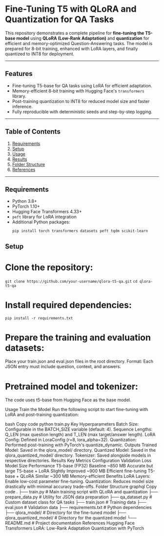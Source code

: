 # Fine-Tuning T5 with QLoRA and Quantization for QA Tasks

This repository demonstrates a complete pipeline for **fine-tuning the T5-base model** using **QLoRA (Low-Rank Adaptation)** and **quantization** for efficient and memory-optimized Question-Answering tasks. The model is prepared for 8-bit training, enhanced with LoRA layers, and finally quantized to INT8 for deployment.

---

## Features
- Fine-tuning T5-base for QA tasks using LoRA for efficient adaptation.
- Memory-efficient 8-bit training with Hugging Face's `transformers` library.
- Post-training quantization to INT8 for reduced model size and faster inference.
- Fully reproducible with deterministic seeds and step-by-step logging.

---

## Table of Contents
1. [Requirements](#requirements)
2. [Setup](#setup)
3. [Usage](#usage)
4. [Results](#results)
5. [Folder Structure](#folder-structure)
6. [References](#references)

---

## Requirements

- Python 3.8+
- PyTorch 1.10+
- Hugging Face Transformers 4.33+
- `peft` library for LoRA integration
- Additional Python packages:
  ```bash
  pip install torch transformers datasets peft tqdm scikit-learn

## Setup

# Clone the repository:

``` git clone https://github.com/your-username/qlora-t5-qa.git ```
``` cd qlora-t5-qa ```

# Install required dependencies:

``` pip install -r requirements.txt ```

# Prepare the training and evaluation datasets:

Place your train.json and eval.json files in the root directory.
Format: Each JSON entry must include question, context, and answers.

# Pretrained model and tokenizer:

The code uses t5-base from Hugging Face as the base model.

Usage
Train the Model
Run the following script to start fine-tuning with LoRA and post-training quantization:

bash
Copy code
python train.py
Key Hyperparameters
Batch Size: Configurable in the BATCH_SIZE variable (default: 4).
Sequence Lengths: Q_LEN (max question length) and T_LEN (max target/answer length).
LoRA Config: Defined in LoraConfig (r=8, lora_alpha=32).
Quantization: Performed post-training with PyTorch's quantize_dynamic.
Outputs
Trained Model: Saved in the qlora_model/ directory.
Quantized Model: Saved in the qlora_quantized_model/ directory.
Tokenizer: Saved alongside models in respective directories.
Results
Key Metrics
Configuration	Validation Loss	Model Size	Performance
T5-base (FP32)	Baseline	~850 MB	Accurate but large
T5-base + LoRA	Slightly Improved	~900 MB	Efficient fine-tuning
T5-base + QLoRA	Similar	~300 MB	Memory-efficient
Benefits
LoRA Layers: Enable low-cost parameter fine-tuning.
Quantization: Reduces model size drastically with minimal accuracy trade-offs.
Folder Structure
graphql
Copy code
.
├── train.py                # Main training script with QLoRA and quantization
├── prepare_data.py         # Utility for JSON data preparation
├── qa_dataset.py           # Custom dataset class for QA tasks
├── train.json              # Training data
├── eval.json               # Validation data
├── requirements.txt        # Python dependencies
├── qlora_model/            # Directory for the fine-tuned model
├── qlora_quantized_model/  # Directory for the quantized model
└── README.md               # Project documentation
References
Hugging Face Transformers
LoRA: Low-Rank Adaptation
Quantization with PyTorch

